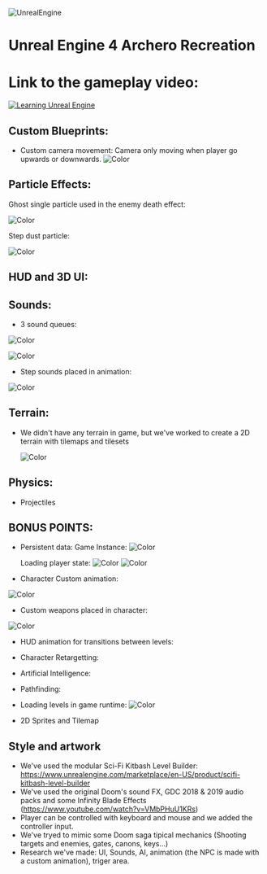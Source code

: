 ![UnrealEngine](https://img.shields.io/badge/Unreal%20Engine-Learning-red)
# Unreal Engine 4 Archero Recreation
# Link to the gameplay video: 
[![Learning Unreal Engine](https://i9.ytimg.com/vi/h3HG1Fals78/mq2.jpg?sqp=CMOXrvYF&rs=AOn4CLBxycsxCWPy84SWAklq-m_wr0noDA)](https://www.youtube.com/watch?v=h3HG1Fals78&feature=youtu.be "Unreal Engine Archero ")
## Custom Blueprints:
- Custom camera movement: Camera only moving when player go upwards or downwards.
![Color](https://github.com/incodemon/Archero-recreation-in-UnrealEngine/blob/master/data/CustomCameraMovement.JPG)


## Particle Effects:
 Ghost single particle used in the enemy death effect:
 
 ![Color](https://github.com/incodemon/Archero-recreation-in-UnrealEngine/blob/master/data/Particle1.JPG)
 
 Step dust particle:
 
 ![Color](https://github.com/incodemon/Archero-recreation-in-UnrealEngine/blob/master/data/Particle2.JPG)
   
## HUD and 3D UI:

## Sounds:
 
 - 3 sound queues:
 
 ![Color](https://github.com/incodemon/Archero-recreation-in-UnrealEngine/blob/master/data/Sounds1.JPG)
 
 ![Color](https://github.com/incodemon/Archero-recreation-in-UnrealEngine/blob/master/data/Sounds2.JPG)
 
 - Step sounds placed in animation:
 
  ![Color](https://github.com/incodemon/Archero-recreation-in-UnrealEngine/blob/master/data/SoundsSteps.JPG)
 
  ## Terrain:
  - We didn't have any terrain in game, but we've worked to create a 2D terrain with tilemaps and tilesets
  
    ![Color](https://github.com/incodemon/Archero-recreation-in-UnrealEngine/blob/master/data/TileMap2.JPG)

  
  
  
  ## Physics:
  - Projectiles
 
 ## BONUS POINTS:
  - Persistent data:
    Game Instance:
    ![Color](https://github.com/incodemon/Archero-recreation-in-UnrealEngine/blob/master/data/PersistentData_GI.JPG)

    
    Loading player state:
    ![Color](https://github.com/incodemon/Archero-recreation-in-UnrealEngine/blob/master/data/PersistentData_LoadPlayerState.JPG)
    ![Color](https://github.com/incodemon/Archero-recreation-in-UnrealEngine/blob/master/data/PersistentData_LoadPlayerState_Init.JPG)

  
  
  - Character Custom animation:
  
   ![Color](https://github.com/incodemon/Archero-recreation-in-UnrealEngine/blob/master/data/CharacterAnimation.JPG)
  - Custom weapons placed in character:
  
   ![Color](https://github.com/incodemon/Archero-recreation-in-UnrealEngine/blob/master/data/CharacterWeapon.JPG)
   
  - HUD animation for transitions between levels:
  
  - Character Retargetting:
  
  - Artificial Intelligence:
  
  - Pathfinding:
  
  - Loading levels in game runtime:
     ![Color](https://github.com/incodemon/Archero-recreation-in-UnrealEngine/blob/master/data/LoadLevelBP.JPG)

  
  - 2D Sprites and Tilemap
  
## Style and artwork
  - We've used the modular Sci-Fi Kitbash Level Builder: https://www.unrealengine.com/marketplace/en-US/product/scifi-kitbash-level-builder
  - We've used the original Doom's sound FX, GDC 2018 & 2019 audio packs and some Infinity Blade Effects (https://www.youtube.com/watch?v=VMbPHuU1KRs)
  - Player can be controlled with keyboard and mouse and we added the controller input.
  - We've tryed to mimic some Doom saga tipical mechanics (Shooting targets and enemies, gates, canons, keys...)
  - Research we've made: UI, Sounds, AI, animation (the NPC is made with a custom animation), triger area.
